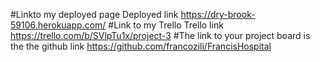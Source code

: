 #Linkto my deployed page Deployed link https://dry-brook-59106.herokuapp.com/ 
#Link to my Trello Trello link https://trello.com/b/SVlpTu1x/project-3
#The link to your project board is the the github link https://github.com/francozili/FrancisHospital

